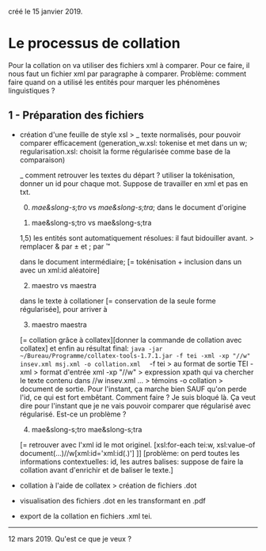 créé le 15 janvier 2019. 

# Le processus de collation 

Pour la collation on va utiliser des fichiers xml à comparer. Pour ce faire, il nous faut un fichier xml par paragraphe à comparer. 
Problème: comment faire quand on a utilisé les entités pour marquer les phénomènes linguistiques ? 
## 1 - Préparation des fichiers

- création d'une feuille de style xsl > 
	_ texte normalisés, pour pouvoir comparer efficacement (generation_w.xsl: tokenise et met dans un w; regularisation.xsl: choisit la forme régularisée comme base de la comparaison)
	
	_ comment retrouver les textes du départ ? utiliser la tokénisation, donner un id pour chaque mot. Suppose de travailler en xml et pas en txt. 
	
	0) *mae&slong-s;tro* vs *mae&slong-s;tra*; dans le document d'origine
	
	
	1) <w xml:id="FNpwCFHBXF">mae&slong-s;tro</w> vs  <w xml:id="FNpwCFHBqoeifh">mae&slong-s;tra</w>
	
	1,5) les entités sont automatiquement résolues: il faut bidouiller avant. > remplacer & par ± et ; par ™
	
	dans le document intermédiaire; [= tokénisation + inclusion dans un <w> avec un xml:id aléatoire]
	
	2) <w xml:id="FNpwCFHBXF">maestro</w> vs <w xml:id="FNpwCFHBqoeifh">maestra</w> 
	
	dans le texte à collationer [= conservation de la seule forme régularisée], pour arriver à  
	
	3) <app>
		<rdg witness="x">
			<w xml:id="FNpwCFHBXF">maestro</w>
		</rdg>
		<rdg witness="y">
			<w xml:id="FNpwCFHBqoeifh">maestra</w>
		</rdg>
	</app>
	
	
	[= collation grâce à collatex][donner la commande de collation avec collatex] et enfin au résultat final: 
	``java -jar ~/Bureau/Programme/collatex-tools-1.7.1.jar -f tei -xml -xp "//w" insev.xml msj.xml -o collation.xml 
	``
	-f tei > au format de sortie TEI
	-xml > format d'entrée xml
	-xp "//w" > expression xpath qui va chercher le texte contenu dans //w
	insev.xml ... > témoins
	-o collation > document de sortie. 
	Pour l'instant, ça marche bien SAUF qu'on perde l'id, ce qui est fort embêtant. Comment faire ? Je suis bloqué là. Ça veut dire pour l'instant que je ne vais pouvoir comparer que régularisé avec régularisé. Est-ce un problème ? 
	
	4) <app>
		<rdg witness="x">
			mae&slong-s;tro
		</rdg>
		<rdg witness="y">
			mae&slong-s;tra
		</rdg>
	</app>
	
	[= retrouver avec l'xml id le mot originel. [xsl:for-each tei:w, xsl:value-of document(...)//w[xml:id='xml:id(.)'] ]]
	[problème: on perd toutes les informations contextuelles: id, les autres balises: suppose de faire la collation avant d'enrichir et de baliser le texte.]
- collation à l'aide de collatex > création de fichiers .dot

- visualisation des fichiers .dot en les transformant en .pdf

- export de la collation en fichiers .xml tei. 


----------------------------------------------
12 mars 2019. Qu'est ce que je veux ? 





